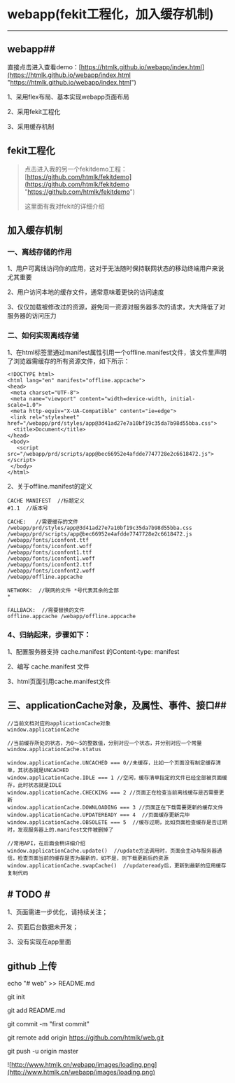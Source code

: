 # webapp(fekit工程化，加入缓存机制) #

----------
## webapp##
直接点击进入查看demo：[https://htmlk.github.io/webapp/index.html](https://htmlk.github.io/webapp/index.html "https://htmlk.github.io/webapp/index.html")

1、采用flex布局、基本实现webapp页面布局

2、采用fekit工程化

3、采用缓存机制

## fekit工程化 ##

> 点击进入我的另一个fekitdemo工程：[https://github.com/htmlk/fekitdemo](https://github.com/htmlk/fekitdemo "https://github.com/htmlk/fekitdemo")
> 
> 这里面有我对fekit的详细介绍
> 

## 加入缓存机制 ##
### 一、离线存储的作用 ###
1、用户可离线访问你的应用，这对于无法随时保持联网状态的移动终端用户来说尤其重要

2、用户访问本地的缓存文件，通常意味着更快的访问速度

3、仅仅加载被修改过的资源，避免同一资源对服务器多次的请求，大大降低了对服务器的访问压力
### 二、如何实现离线存储 ###
1、在html标签里通过manifest属性引用一个offline.manifest文件，该文件里声明了浏览器需缓存的所有资源文件，如下所示： 

    <!DOCTYPE html>
    <html lang="en" manifest="offline.appcache">
    <head>
     <meta charset="UTF-8">
     <meta name="viewport" content="width=device-width, initial-scale=1.0">
     <meta http-equiv="X-UA-Compatible" content="ie=edge">
     <link rel="stylesheet" href="/webapp/prd/styles/app@3d41ad27e7a10bf19c35da7b98d55bba.css">
      <title>Document</title>
    </head>
     <body>
       <script src="/webapp/prd/scripts/app@bec66952e4afdde7747728e2c6618472.js"></script>
     </body>
    </html>
2、关于offline.manifest的定义

    CACHE MANIFEST  //标题定义
	#1.1  //版本号
	
	CACHE:   //需要缓存的文件
	/webapp/prd/styles/app@3d41ad27e7a10bf19c35da7b98d55bba.css
	/webapp/prd/scripts/app@bec66952e4afdde7747728e2c6618472.js
	/webapp/fonts/iconfont.ttf
	/webapp/fonts/iconfont.woff
	/webapp/fonts/iconfont1.ttf
	/webapp/fonts/iconfont1.woff
	/webapp/fonts/iconfont2.ttf
	/webapp/fonts/iconfont2.woff
	/webapp/offline.appcache

	NETWORK:  //联网的文件 *号代表其余的全部					
	*

	FALLBACK:  //需要替换的文件
	offline.appcache /webapp/offline.appcache

### 4、归纳起来，步骤如下： ###


1、配置服务器支持 cache.manifest 的Content-type: manifest

2、编写 cache.manifest 文件

3、html页面引用cache.manifest文件

## 三、applicationCache对象，及属性、事件、接口##

	//当前文档对应的applicationCache对象
	window.applicationCache
	
	//当前缓存所处的状态，为0～5的整数值，分别对应一个状态，并分别对应一个常量
	window.applicationCache.status
	
	window.applicationCache.UNCACHED === 0//未缓存，比如一个页面没有制定缓存清单，其状态就是UNCACHED
	window.applicationCache.IDLE === 1 //空闲，缓存清单指定的文件已经全部被页面缓存，此时状态就是IDLE
	window.applicationCache.CHECKING === 2 //页面正在检查当前离线缓存是否需要更新
	window.applicationCache.DOWNLOADING === 3 //页面正在下载需要更新的缓存文件
	window.applicationCache.UPDATEREADY === 4  //页面缓存更新完毕
	window.applicationCache.OBSOLETE === 5  //缓存过期，比如页面检查缓存是否过期时，发现服务器上的.manifest文件被删掉了
	
	//常用API，在后面会稍详细介绍
	window.applicationCache.update()  //update方法调用时，页面会主动与服务器通信，检查页面当前的缓存是否为最新的，如不是，则下载更新后的资源
	window.applicationCache.swapCache()  //updateready后，更新到最新的应用缓存
	复制代码

## # TODO # ##
	
1、页面需进一步优化，请持续关注；

2、页面后台数据未开发；

3、没有实现在app里面
## github 上传 ##

echo "# web" >> README.md

git init

git add README.md

git commit -m "first commit"

git remote add origin https://github.com/htmlk/web.git

git push -u origin master


![http://www.htmlk.cn/webapp/images/loading.png](http://www.htmlk.cn/webapp/images/loading.png)
